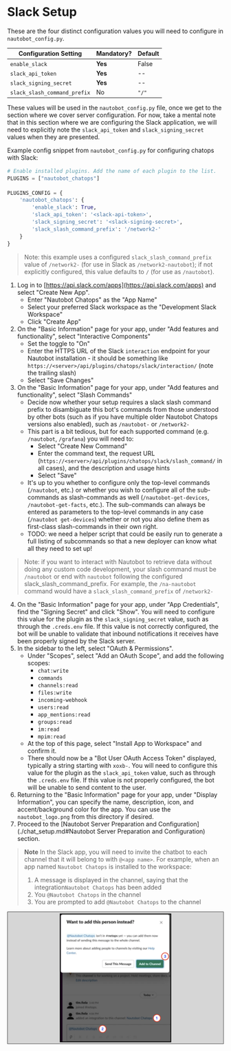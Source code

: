 # Slack Setup 

These are the four distinct configuration values you will need to configure in `nautobot_config.py`.

| Configuration Setting        | Mandatory? | Default |
| ---------------------------- | ---------- | ------- |
| `enable_slack`               | **Yes**    | False   |
| `slack_api_token`            | **Yes**    | --      |
| `slack_signing_secret`       | **Yes**    | --      |
| `slack_slash_command_prefix` | No         | `"/"`   |

These values will be used in the `nautobot_config.py` file, once we get to the section where we cover server configuration.
For now, take a mental note that in this section where we are configuring the Slack application, we will need to explicitly note the
`slack_api_token` and `slack_signing_secret` values when they are presented.

Example config snippet from `nautobot_config.py` for configuring chatops with Slack:
```python
# Enable installed plugins. Add the name of each plugin to the list.
PLUGINS = ["nautobot_chatops"]

PLUGINS_CONFIG = {
    'nautobot_chatops': {
        'enable_slack': True,
        'slack_api_token': '<slack-api-token>',
        'slack_signing_secret': '<slack-signing-secret>',
        'slack_slash_command_prefix': '/network2-'
    }
}
```
> Note: this example uses a configured `slack_slash_command_prefix` value of `/network2-` (for use in Slack as `/network2-nautobot`); if not explicitly configured, this value defaults to `/` (for use as `/nautobot`).

1. Log in to [https://api.slack.com/apps](https://api.slack.com/apps) and select "Create New App".
   - Enter "Nautobot Chatops" as the "App Name"
   - Select your preferred Slack workspace as the "Development Slack Workspace"
   - Click "Create App"
2. On the "Basic Information" page for your app, under "Add features and functionality", select "Interactive Components"
   - Set the toggle to "On"
   - Enter the HTTPS URL of the Slack `interaction` endpoint for your Nautobot installation - it should be something
     like `https://<server>/api/plugins/chatops/slack/interaction/` (note the trailing slash)
   - Select "Save Changes"
3. On the "Basic Information" page for your app, under "Add features and functionality", select "Slash Commands"
   - Decide now whether your setup requires a slack slash command prefix to disambiguate this bot's commands from those understood
     by other bots (such as if you have multiple older Nautobot Chatops versions also enabled), such as `/nautobot-` or `/network2-`
   - This part is a bit tedious, but for each supported command (e.g. `/nautobot`, `/grafana`) you will need to:
     - Select "Create New Command"
     - Enter the command text, the request URL (`https://<server>/api/plugins/chatops/slack/slash_command/` in all cases),
       and the description and usage hints
     - Select "Save"
   - It's up to you whether to configure only the top-level commands (`/nautobot`, etc.) or whether
     you wish to configure all of the sub-commands as slash-commands as well (`/nautobot-get-devices`, `/nautobot-get-facts`,
     etc.). The sub-commands can always be entered as parameters to the top-level commands in any case
     (`/nautobot get-devices`) whether or not you also define them as first-class slash-commands in their own right.
   - TODO: we need a helper script that could be easily run to generate a full listing of subcommands so that a new
     deployer can know what all they need to set up!
> Note: if you want to interact with Nautobot to retrieve data without doing any custom code development, your slash command must
> be `/nautobot` or end with `nautobot` following the configured slack_slash_command_prefix. For example, the
> `/na-nautobot` command would have a `slack_slash_command_prefix` of `/network2-`
4. On the "Basic Information" page for your app, under "App Credentials", find the "Signing Secret" and click "Show".
   You will need to configure this value for the plugin as the `slack_signing_secret` value, such as through the
   `.creds.env` file. If this value is not correctly configured, the bot will be unable to validate that inbound
   notifications it receives have been properly signed by the Slack server.
5. In the sidebar to the left, select "OAuth & Permissions".
   - Under "Scopes", select "Add an OAuth Scope", and add the following scopes:
      - `chat:write`
      - `commands`
      - `channels:read`
      - `files:write`
      - `incoming-webhook`
      - `users:read`
      - `app_mentions:read`
      - `groups:read`
      - `im:read`
      - `mpim:read`
   - At the top of this page, select "Install App to Workspace" and confirm it.
   - There should now be a "Bot User OAuth Access Token" displayed, typically a string starting with `xoxb-`.
     You will need to configure this value for the plugin as the `slack_api_token` value, such as through the
     `.creds.env` file. If this value is not properly configured, the bot will be unable to send content to the user.
6. Returning to the "Basic Information" page for your app, under "Display Information", you can specify the name,
   description, icon, and accent/background color for the app. You can use the `nautobot_logo.png` from this
   directory if desired.
7. Proceed to the [Nautobot Server Preparation and Configuration](./chat_setup.md#Nautobot Server Preparation and Configuration) section.

> **Note** In the Slack app, you will need to invite the chatbot to each channel that it will belong to with `@<app name>`.
> For example, when an app named `Nautobot Chatops` is installed to the workspace:
> 1. A message is displayed in the channel, saying that the integration`Nautobot Chatops` has been added
> 2. You `@Nautobot Chatops` in the channel
> 3. You are prompted to add `@Nautobot Chatops` to the channel

![slack integration invite](../images/add_nautobot.png)

 